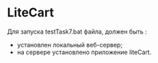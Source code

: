 # LiteCart
Для запуска testTask7.bat файла, должен быть :
- установлен локальный веб-сервер;
- на сервере установлено приложение liteCart.
